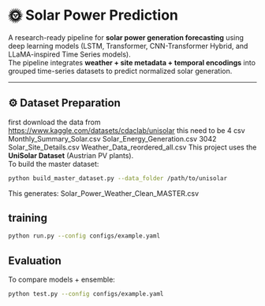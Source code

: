 # 🌞 Solar Power Prediction

A research-ready pipeline for **solar power generation forecasting** using deep learning models (LSTM, Transformer, CNN-Transformer Hybrid, and LLaMA-inspired Time Series models).  
The pipeline integrates **weather + site metadata + temporal encodings** into grouped time-series datasets to predict normalized solar generation.

---



## ⚙️ Dataset Preparation
first download the data from https://www.kaggle.com/datasets/cdaclab/unisolar 
this need to be 4 csv 
Monthly_Summary_Solar.csv
Solar_Energy_Generation.csv
3042 Solar_Site_Details.csv
Weather_Data_reordered_all.csv
This project uses the **UniSolar Dataset** (Austrian PV plants).  
To build the master dataset:

```bash
python build_master_dataset.py --data_folder /path/to/unisolar
```
This generates: 
Solar_Power_Weather_Clean_MASTER.csv



## training


```bash
python run.py --config configs/example.yaml
```



## Evaluation

To compare models + ensemble:
```bash
python test.py --config configs/example.yaml
```


